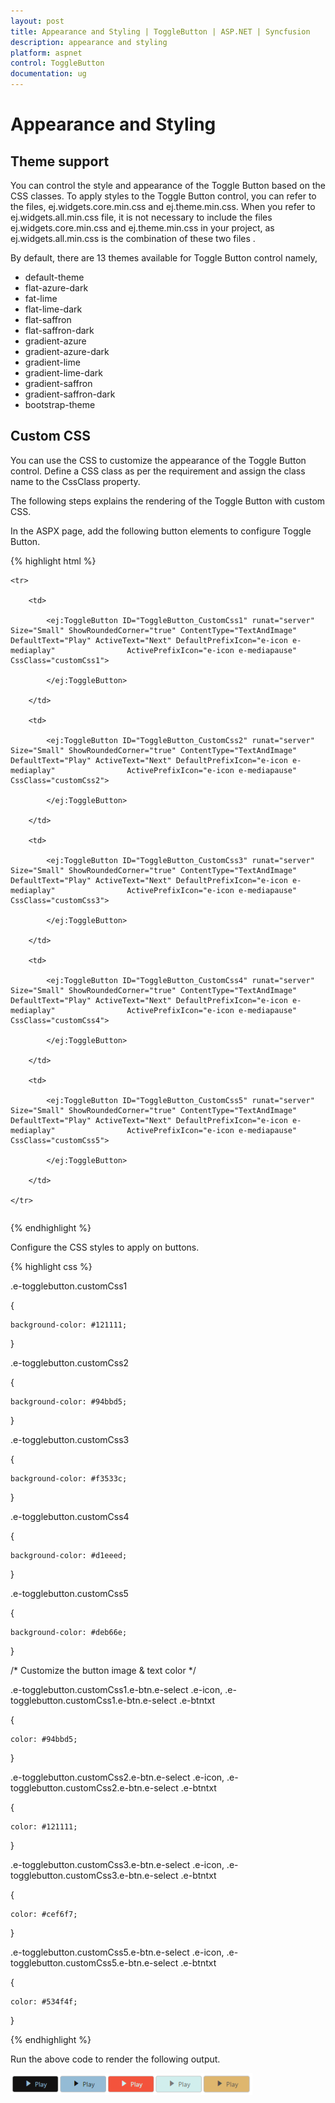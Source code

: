 ```yaml
---
layout: post
title: Appearance and Styling | ToggleButton | ASP.NET | Syncfusion
description: appearance and styling
platform: aspnet
control: ToggleButton
documentation: ug
---
```


# Appearance and Styling

## Theme support

You can control the style and appearance of the Toggle Button based on the CSS classes. To apply styles to the Toggle Button control, you can refer to the files, ej.widgets.core.min.css and ej.theme.min.css. When you refer to ej.widgets.all.min.css file, it is not necessary to include the files ej.widgets.core.min.css and ej.theme.min.css in your project, as ej.widgets.all.min.css is the combination of these two files                 . 

By default, there are 13 themes available for Toggle Button control namely,

* default-theme
* flat-azure-dark
* fat-lime
* flat-lime-dark
* flat-saffron
* flat-saffron-dark
* gradient-azure
* gradient-azure-dark
* gradient-lime
* gradient-lime-dark
* gradient-saffron
* gradient-saffron-dark
* bootstrap-theme

## Custom CSS


You can use the CSS to customize the appearance of the Toggle Button control. Define a CSS class as per the requirement and assign the class name to the CssClass property.

The following steps explains the rendering of the Toggle Button with custom CSS.

In the ASPX page, add the following button elements to configure Toggle Button.

{% highlight html %}

<table>

    <tr>

        <td>

            <ej:ToggleButton ID="ToggleButton_CustomCss1" runat="server" Size="Small" ShowRoundedCorner="true" ContentType="TextAndImage" DefaultText="Play" ActiveText="Next" DefaultPrefixIcon="e-icon e-mediaplay"                ActivePrefixIcon="e-icon e-mediapause" CssClass="customCss1">

            </ej:ToggleButton>

        </td>

        <td>

            <ej:ToggleButton ID="ToggleButton_CustomCss2" runat="server" Size="Small" ShowRoundedCorner="true" ContentType="TextAndImage" DefaultText="Play" ActiveText="Next" DefaultPrefixIcon="e-icon e-mediaplay"                ActivePrefixIcon="e-icon e-mediapause" CssClass="customCss2">

            </ej:ToggleButton>

        </td>

        <td>

            <ej:ToggleButton ID="ToggleButton_CustomCss3" runat="server" Size="Small" ShowRoundedCorner="true" ContentType="TextAndImage" DefaultText="Play" ActiveText="Next" DefaultPrefixIcon="e-icon e-mediaplay"                ActivePrefixIcon="e-icon e-mediapause" CssClass="customCss3">

            </ej:ToggleButton>

        </td>

        <td>

            <ej:ToggleButton ID="ToggleButton_CustomCss4" runat="server" Size="Small" ShowRoundedCorner="true" ContentType="TextAndImage" DefaultText="Play" ActiveText="Next" DefaultPrefixIcon="e-icon e-mediaplay"                ActivePrefixIcon="e-icon e-mediapause" CssClass="customCss4">

            </ej:ToggleButton>

        </td>

        <td>

            <ej:ToggleButton ID="ToggleButton_CustomCss5" runat="server" Size="Small" ShowRoundedCorner="true" ContentType="TextAndImage" DefaultText="Play" ActiveText="Next" DefaultPrefixIcon="e-icon e-mediaplay"                ActivePrefixIcon="e-icon e-mediapause" CssClass="customCss5">

            </ej:ToggleButton>

        </td>

    </tr>

</table>

{% endhighlight %}

Configure the CSS styles to apply on buttons.



{% highlight css %}

.e-togglebutton.customCss1

{

	background-color: #121111;

}

.e-togglebutton.customCss2

{

	background-color: #94bbd5;

}

.e-togglebutton.customCss3

{

	background-color: #f3533c;

}

.e-togglebutton.customCss4

{

	background-color: #d1eeed;

}

.e-togglebutton.customCss5

{

	background-color: #deb66e;

}

/* Customize the button image & text color */

.e-togglebutton.customCss1.e-btn.e-select .e-icon, .e-togglebutton.customCss1.e-btn.e-select .e-btntxt

{

	color: #94bbd5;

}

.e-togglebutton.customCss2.e-btn.e-select .e-icon, .e-togglebutton.customCss2.e-btn.e-select .e-btntxt

{

	color: #121111;

}

.e-togglebutton.customCss3.e-btn.e-select .e-icon, .e-togglebutton.customCss3.e-btn.e-select .e-btntxt

{

	color: #cef6f7;

}

.e-togglebutton.customCss5.e-btn.e-select .e-icon, .e-togglebutton.customCss5.e-btn.e-select .e-btntxt

{

	color: #534f4f;

}

{% endhighlight %}



Run the above code to render the following output.

 ![](Appearance-and-Styling_images/Appearance-and-Styling_img1.png) 



